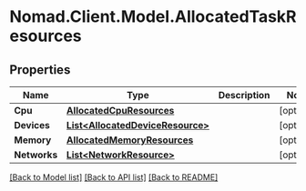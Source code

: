 # Nomad.Client.Model.AllocatedTaskResources

## Properties

Name | Type | Description | Notes
------------ | ------------- | ------------- | -------------
**Cpu** | [**AllocatedCpuResources**](AllocatedCpuResources.md) |  | [optional] 
**Devices** | [**List&lt;AllocatedDeviceResource&gt;**](AllocatedDeviceResource.md) |  | [optional] 
**Memory** | [**AllocatedMemoryResources**](AllocatedMemoryResources.md) |  | [optional] 
**Networks** | [**List&lt;NetworkResource&gt;**](NetworkResource.md) |  | [optional] 

[[Back to Model list]](../README.md#documentation-for-models) [[Back to API list]](../README.md#documentation-for-api-endpoints) [[Back to README]](../README.md)

